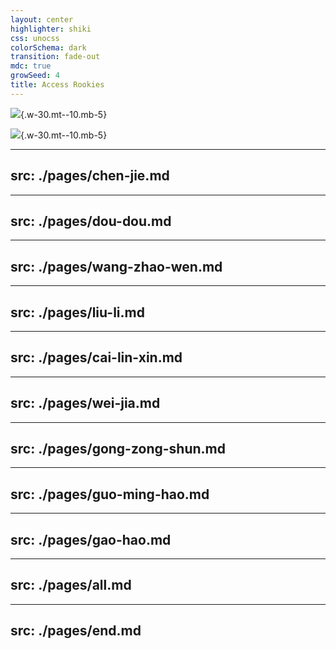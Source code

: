 ```yaml
---
layout: center
highlighter: shiki
css: unocss
colorSchema: dark
transition: fade-out
mdc: true
growSeed: 4
title: Access Rookies
---
```


![](/af-logo-animated.svg){.w-30.mt--10.mb-5}

![](/demo.svg){.w-30.mt--10.mb-5}


<div class="abs-br m-6 flex gap-2">
  <a href="https://github.com/jiechen257/access-rookie" target="_blank" alt="GitHub" title="Open in GitHub"
    class="text-xl slidev-icon-btn opacity-50 !border-none !hover:text-white">
    <carbon-logo-github />
  </a>
</div>

---
src: ./pages/chen-jie.md
---

---
src: ./pages/dou-dou.md
---

---
src: ./pages/wang-zhao-wen.md
---

---
src: ./pages/liu-li.md
---

---
src: ./pages/cai-lin-xin.md
---

---
src: ./pages/wei-jia.md
---

---
src: ./pages/gong-zong-shun.md
---

---
src: ./pages/guo-ming-hao.md
---

---
src: ./pages/gao-hao.md
---

---
src: ./pages/all.md
---

---
src: ./pages/end.md
---